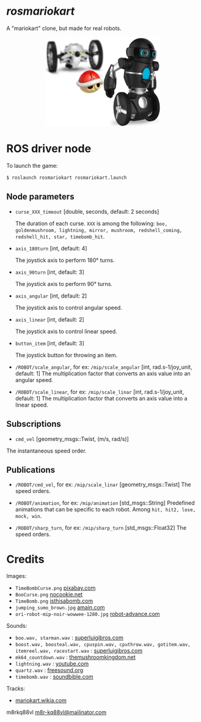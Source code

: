 # *rosmariokart*

A "mariokart" clone, but made for real robots.
<p align="center">
<img src="https://raw.githubusercontent.com/arnaud-ramey/rosmariokart/master/doc/logo.png"
   alt="sumo" style="width: 300px"/>
</p>


ROS driver node
===============

To launch the game:

```bash
$ roslaunch rosmariokart rosmariokart.launch
```

Node parameters
---------------

- `curse_XXX_timeout`
  [double, seconds, default: 2 seconds]

  The duration of each curse.
  `XXX` is among the following:
  `boo, goldenmushroom, lightning, mirror, mushroom, redshell_coming, redshell_hit, star, timebomb_hit`.

- `axis_180turn`
  [int, default: 4]

  The joystick axis to perform 180° turns.

- `axis_90turn`
  [int, default: 3]

  The joystick axis to perform 90° turns.

- `axis_angular`
  [int, default: 2]

  The joystick axis to control angular speed.

- `axis_linear`
  [int, default: 2]

  The joystick axis to control linear speed.

- `button_item`
  [int, default: 3]

  The joystick button for throwing an item.

- `/ROBOT/scale_angular`, for ex: `/mip/scale_angular`
  [int, rad.s-1/joy_unit, default: 1]
  The multiplication factor that converts an axis value into an angular speed.

- `/ROBOT/scale_linear`, for ex: `/mip/scale_linar`
  [int, rad.s-1/joy_unit, default: 1]
  The multiplication factor that converts an axis value into a linear speed.

Subscriptions
-------------

- `cmd_vel`
[geometry_msgs::Twist, (m/s, rad/s)]

The instantaneous speed order.

Publications
------------

- `/ROBOT/cmd_vel`, for ex: `/mip/scale_linar`
  [geometry_msgs::Twist]
  The speed orders.

- `/ROBOT/animation`, for ex: `/mip/animation`
  [std_msgs::String]
  Predefined animations that can be specific to each robot.
  Among `hit, hit2, lose, mock, win`.

- `/ROBOT/sharp_turn`, for ex: `/mip/sharp_turn`
  [std_msgs::Float32]
  The speed orders.

Credits
=======

Images:

  - `TimeBombCurse.png`
    [pixabay.com](https://pixabay.com/en/explosion-detonation-blast-burst-155624/)
  - `BooCurse.png`
    [nocookie.net](http://fantendo.wikia.com/wiki/Boo_%28species%29)
  - `TimeBomb.png`
    [isthisabomb.com](http://isthisabomb.com/img/18.png)
  - `jumping_sumo_brown.jpg`
    [amain.com](http://images.amain.com/images/large/pta/ptapf724002.jpg)
  - `ori-robot-mip-noir-wowwee-1280.jpg`
    [robot-advance.com](http://www.robot-advance.com/ori-robot-mip-noir-wowwee-1280.jpg)

Sounds:

  - `boo.wav, starman.wav` :
    [superluigibros.com](http://www.superluigibros.com/mario-kart-64-sound-effects-wav)
  - `boost.wav, boosteal.wav, cpuspin.wav, cputhrow.wav, gotitem.wav, itemreel.wav, racestart.wav` :
    [superluigibros.com](http://www.superluigibros.com/super-mario-kart-sound-effects-wav)
  - `mk64_countdown.wav` :
    [themushroomkingdom.net](http://themushroomkingdom.net/media/mk64/wav)
  - `lightning.wav` :
    [youtube.com](https://www.youtube.com/watch?v=IXUoY_KgCko)
  - `quartz.wav` :
    [freesound.org](https://www.freesound.org/people/quartzgate/sounds/177868/)
  - `timebomb.wav` :
    [soundbible.com](http://soundbible.com/1203-Time-Bomb.html)


Tracks:
- [mariokart.wikia.com](http://mariokart.wikia.com/wiki/Mario_Circuit_1)

m8rkq88vl
m8r-kq88vl@mailinator.com
